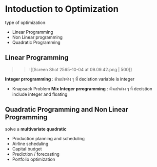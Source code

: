 # Intoduction to Optimization 
type of optimization 
- Linear Programming 
- Non Linear programming 
- Quadratic Programming

## Linear Programming 

>>![[Screen Shot 2565-10-04 at 09.09.42.png | 500]]

**Integer prrogramming** : ตัวแปรต่าง ๆ ที่ decistion variable is integer 
- Knapsack Problem 
**Mix Integer prrogramming** : ตัวแปรต่าง ๆ ที่ decistion include integer and floating 

## Quadratic Programming  and Non Linear Programming 
solve a **multivariate quadratic**
- Production planning and scheduling 
- Airline scheduling 
- Capital budget 
- Prediction / forecasting 
- Portfolio optimization 